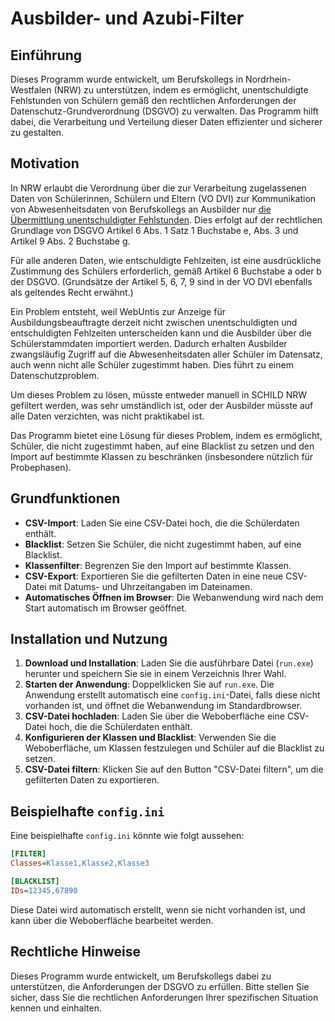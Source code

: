 # Ausbilder- und Azubi-Filter

## Einführung

Dieses Programm wurde entwickelt, um Berufskollegs in Nordrhein-Westfalen (NRW) zu unterstützen, indem es ermöglicht, unentschuldigte Fehlstunden von Schülern gemäß den rechtlichen Anforderungen der Datenschutz-Grundverordnung (DSGVO) zu verwalten. Das Programm hilft dabei, die Verarbeitung und Verteilung dieser Daten effizienter und sicherer zu gestalten.

## Motivation

In NRW erlaubt die Verordnung über die zur Verarbeitung zugelassenen Daten von Schülerinnen, Schülern und Eltern (VO DVI) zur Kommunikation von Abwesenheitsdaten von Berufskollegs an Ausbilder nur [die Übermittlung unentschuldigter Fehlstunden]([https://recht.nrw.de/lmi/owa/br_text_anzeigen?v_id=10000000000000000576#:~:text=4.%20Erreichbarkeit%2C-,5.%20Angaben%20zu%20unentschuldigten%20Schulvers%C3%A4umnissen.,-(5)%20Zur%20Organisation](https://bass.schul-welt.de/101.htm#:~:text=4.%20Erreichbarkeit%2C-,5.%20Angaben%20zu%20unentschuldigten%20Schulvers%C3%A4umnissen.,-(5)%20Zur%20Organisation)).
Dies erfolgt auf der rechtlichen Grundlage von DSGVO Artikel 6 Abs. 1 Satz 1 Buchstabe e, Abs. 3 und Artikel 9 Abs. 2 Buchstabe g.

Für alle anderen Daten, wie entschuldigte Fehlzeiten, ist eine ausdrückliche Zustimmung des Schülers erforderlich, gemäß Artikel 6 Buchstabe a oder b der DSGVO. (Grundsätze der Artikel 5, 6, 7, 9 sind in der VO DVI ebenfalls als geltendes Recht erwähnt.)

Ein Problem entsteht, weil WebUntis zur Anzeige für Ausbildungsbeauftragte derzeit nicht zwischen unentschuldigten und entschuldigten Fehlzeiten unterscheiden kann und die Ausbilder über die Schülerstammdaten importiert werden. Dadurch erhalten Ausbilder zwangsläufig Zugriff auf die Abwesenheitsdaten aller Schüler im Datensatz, auch wenn nicht alle Schüler zugestimmt haben. Dies führt zu einem Datenschutzproblem.

Um dieses Problem zu lösen, müsste entweder manuell in SCHILD NRW gefiltert werden, was sehr umständlich ist, oder der Ausbilder müsste auf alle Daten verzichten, was nicht praktikabel ist.

Das Programm bietet eine Lösung für dieses Problem, indem es ermöglicht, Schüler, die nicht zugestimmt haben, auf eine Blacklist zu setzen und den Import auf bestimmte Klassen zu beschränken (insbesondere nützlich für Probephasen).

## Grundfunktionen

- **CSV-Import**: Laden Sie eine CSV-Datei hoch, die die Schülerdaten enthält.
- **Blacklist**: Setzen Sie Schüler, die nicht zugestimmt haben, auf eine Blacklist.
- **Klassenfilter**: Begrenzen Sie den Import auf bestimmte Klassen.
- **CSV-Export**: Exportieren Sie die gefilterten Daten in eine neue CSV-Datei mit Datums- und Uhrzeitangaben im Dateinamen.
- **Automatisches Öffnen im Browser**: Die Webanwendung wird nach dem Start automatisch im Browser geöffnet.

## Installation und Nutzung

1. **Download und Installation**: Laden Sie die ausführbare Datei (`run.exe`) herunter und speichern Sie sie in einem Verzeichnis Ihrer Wahl.
2. **Starten der Anwendung**: Doppelklicken Sie auf `run.exe`. Die Anwendung erstellt automatisch eine `config.ini`-Datei, falls diese nicht vorhanden ist, und öffnet die Webanwendung im Standardbrowser.
3. **CSV-Datei hochladen**: Laden Sie über die Weboberfläche eine CSV-Datei hoch, die die Schülerdaten enthält.
4. **Konfigurieren der Klassen und Blacklist**: Verwenden Sie die Weboberfläche, um Klassen festzulegen und Schüler auf die Blacklist zu setzen.
5. **CSV-Datei filtern**: Klicken Sie auf den Button "CSV-Datei filtern", um die gefilterten Daten zu exportieren.

## Beispielhafte `config.ini`

Eine beispielhafte `config.ini` könnte wie folgt aussehen:

```ini
[FILTER]
Classes=Klasse1,Klasse2,Klasse3

[BLACKLIST]
IDs=12345,67890
```
Diese Datei wird automatisch erstellt, wenn sie nicht vorhanden ist, und kann über die Weboberfläche bearbeitet werden.

 ## Rechtliche Hinweise
Dieses Programm wurde entwickelt, um Berufskollegs dabei zu unterstützen, die Anforderungen der DSGVO zu erfüllen. Bitte stellen Sie sicher, dass Sie die rechtlichen Anforderungen Ihrer spezifischen Situation kennen und einhalten.
